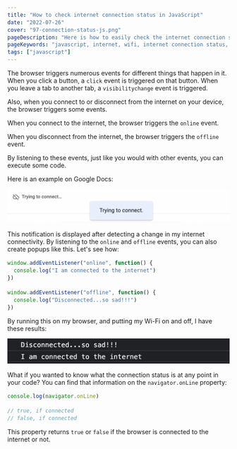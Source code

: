 ```yaml
---
title: "How to check internet connection status in JavaScript"
date: "2022-07-26"
cover: "97-connection-status-js.png"
pageDescription: "Here is how to easily check the internet connection status in the browser using JavaScript"
pageKeywords: "javascript, internet, wifi, internet connection status, online event, offline event, browser events, online and offline, browser, browser APIs, navigator, navigator.onLine"
tags: ["javascript"]
---
```


The browser triggers numerous events for different things that happen in it. When you click a button, a `click` event is triggered on that button. When you leave a tab to another tab, a `visibilitychange` event is triggered.

Also, when you connect to or disconnect from the internet on your device, the browser triggers some events.

When you connect to the internet, the browser triggers the `online` event.

When you disconnect from the internet, the browser triggers the `offline` event.

By listening to these events, just like you would with other events, you can execute some code.

Here is an example on Google Docs:

![Notification on google docs showing an internet disconnection](./google-notification.png)

This notification is displayed after detecting a change in my internet connectivity. By listening to the `online` and `offline` events, you can also create popups like this. Let's see how:

```js
window.addEventListener("online", function() {
  console.log("I am connected to the internet")
})

window.addEventListener("offline", function() {
  console.log("Disconnected...so sad!!!")
})
```

By running this on my browser, and putting my Wi-Fi on and off, I have these results:

![Browser console showing connection logs from code](./browser-console-showing-connection-logs.png)

What if you wanted to know what the connection status is at any point in your code? You can find that information on the `navigator.onLine` property:

```js
console.log(navigator.onLine)

// true, if connected
// false, if connected
```

This property returns `true` or `false` if the browser is connected to the internet or not.
